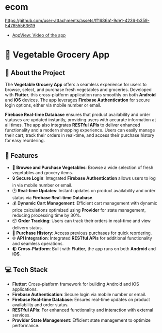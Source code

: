 # ecom


https://github.com/user-attachments/assets/ff1686a1-9de1-4236-b359-547855563619


- [AppView: Video of the app](https://drive.google.com/file/d/1VECkEe79jBUMddDqJAuC_5yTMWok5jtY/view)



# 🥕 Vegetable Grocery App

## 📝 About the Project

The **Vegetable Grocery App** offers a seamless experience for users to browse, select, and purchase fresh vegetables and groceries. Developed with **Flutter**, this cross-platform application runs smoothly on both **Android** and **iOS** devices. The app leverages **Firebase Authentication** for secure login options, either via mobile number or email. 

**Firebase Real-time Database** ensures that product availability and order statuses are updated instantly, providing users with accurate information at all times. The app also integrates **RESTful APIs** to deliver enhanced functionality and a modern shopping experience. Users can easily manage their cart, track their orders in real-time, and access their purchase history for easy reordering.

## 🚀 Features

- 🛒 **Browse and Purchase Vegetables**: Browse a wide selection of fresh vegetables and grocery items.
- 🔒 **Secure Login**: Integrated **Firebase Authentication** allows users to log in via mobile number or email.
- 🕒 **Real-time Updates**: Instant updates on product availability and order status via **Firebase Real-time Database**.
- 💰 **Dynamic Cart Management**: Efficient cart management with dynamic price calculations optimized using **Provider** for state management, reducing processing time by 30%.
- 📦 **Order Tracking**: Users can track their orders in real-time and view delivery status.
- 📜 **Purchase History**: Access previous purchases for quick reordering.
- 🌐 **API Integration**: Integrated **RESTful APIs** for additional functionality and seamless operations.
- 🌓 **Cross-Platform**: Built with **Flutter**, the app runs on both **Android** and **iOS**.
  
## 💻 Tech Stack

- **Flutter**: Cross-platform framework for building Android and iOS applications.
- **Firebase Authentication**: Secure login via mobile number or email.
- **Firebase Real-time Database**: Ensures real-time updates on product availability and order status.
- **RESTful APIs**: For enhanced functionality and interaction with external services.
- **Provider State Management**: Efficient state management to optimize performance.
  
